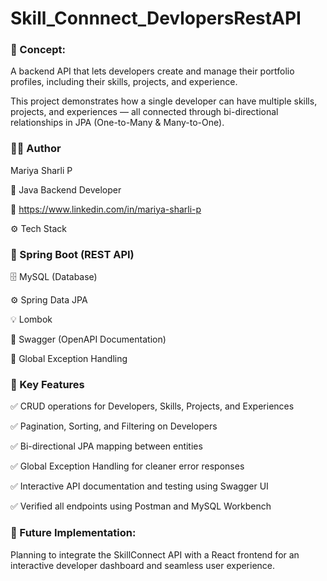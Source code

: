 # Skill_Connnect_DevlopersRestAPI

### 🧠 Concept:

A backend API that lets developers create and manage their portfolio profiles, including their skills, projects, and experience.

This project demonstrates how a single developer can have multiple skills, projects, and experiences — all connected through bi-directional relationships in JPA (One-to-Many & Many-to-One).
### 👩‍💻 Author
Mariya Sharli P

💼 Java Backend Developer

🔗 https://www.linkedin.com/in/mariya-sharli-p

⚙️ Tech Stack

### 🧩 Spring Boot (REST API)

🗄️ MySQL (Database)

⚙️ Spring Data JPA

💡 Lombok

📘 Swagger (OpenAPI Documentation)

🚨 Global Exception Handling
### 🌟 Key Features

✅ CRUD operations for Developers, Skills, Projects, and Experiences

✅ Pagination, Sorting, and Filtering on Developers

✅ Bi-directional JPA mapping between entities

✅ Global Exception Handling for cleaner error responses

✅ Interactive API documentation and testing using Swagger UI

✅ Verified all endpoints using Postman and MySQL Workbench

### 🚀 Future Implementation: 
Planning to integrate the SkillConnect API with a React frontend for an interactive developer dashboard and seamless user experience.
